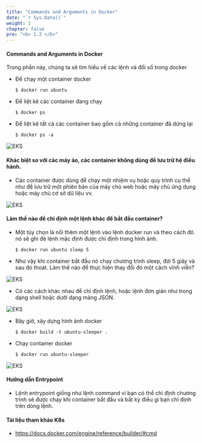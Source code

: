 ```yaml
---
title: "Commands and Arguments in Docker"
date: "`r Sys.Date()`"
weight: 2
chapter: false
pre: "<b> 1.2 </b>"
---
```


#### Commands and Arguments in Docker

Trong phần này, chúng ta sẽ tìm hiểu về các lệnh và đối số trong docker

- Để chạy một container docker
  ```
  $ docker run ubuntu
  ```
- Để liệt kê các container đang chạy
  ```
  $ docker ps 
  ```
- Để liệt kê tất cả các container bao gồm cả những container đã dừng lại
  ```
  $ docker ps -a
  ```
  
![EKS](/images/part1/1.2/00010.png?featherlight=false&width=90pc)
  
#### Khác biệt so với các máy ảo, các container không dùng để lưu trữ hệ điều hành.
- Các container được dùng để chạy một nhiệm vụ hoặc quy trình cụ thể như để lưu trữ một phiên bản của máy chủ web hoặc máy chủ ứng dụng hoặc máy chủ cơ sở dữ liệu vv.

![EKS](/images/part1/1.2/00011.png?featherlight=false&width=90pc)
  
  
#### Làm thế nào để chỉ định một lệnh khác để bắt đầu container?
- Một tùy chọn là nối thêm một lệnh vào lệnh docker run và theo cách đó nó sẽ ghi đè lệnh mặc định được chỉ định trong hình ảnh.
  ```
  $ docker run ubuntu sleep 5
  ```
- Như vậy khi container bắt đầu nó chạy chương trình sleep, đợi 5 giây và sau đó thoát. Làm thế nào để thực hiện thay đổi đó một cách vĩnh viễn?
  
![EKS](/images/part1/1.2/00012.png?featherlight=false&width=90pc)
  
- Có các cách khác nhau để chỉ định lệnh, hoặc lệnh đơn giản như trong dạng shell hoặc dưới dạng mảng JSON.
 
![EKS](/images/part1/1.2/00013.png?featherlight=false&width=90pc)
  
- Bây giờ, xây dựng hình ảnh docker
  ```
  $ docker build -t ubuntu-sleeper .
  ```
- Chạy container docker
  ```
  $ docker run ubuntu-sleeper
  ```
  
![EKS](/images/part1/1.2/00014.png?featherlight=false&width=90pc)
  
#### Hướng dẫn Entrypoint
- Lệnh entrypoint giống như lệnh command vì bạn có thể chỉ định chương trình sẽ được chạy khi container bắt đầu và bất kỳ điều gì bạn chỉ định trên dòng lệnh.

#### Tài liệu tham khảo K8s
- https://docs.docker.com/engine/reference/builder/#cmd